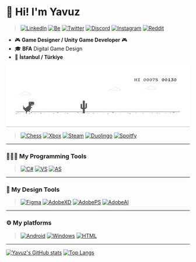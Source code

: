 # 👋 Hi! I'm Yavuz

> [![LinkedIn](https://ziadoua.github.io/m3-Markdown-Badges/badges/LinkedIn/linkedin3.svg)](https://tr.linkedin.com/in/yavuzsy)
> [![Be](https://ziadoua.github.io/m3-Markdown-Badges/badges/Behance/behance3.svg)](https://www.behance.net/yavuzsy/)
> [![Twitter](https://ziadoua.github.io/m3-Markdown-Badges/badges/Twitter/twitter3.svg)](https://x.com/yavuzsy_)
> [![Discord](https://ziadoua.github.io/m3-Markdown-Badges/badges/Discord/discord3.svg)]()
> [![Instagram](https://ziadoua.github.io/m3-Markdown-Badges/badges/Instagram/instagram3.svg)](https://www.instagram.com/yavuzsy_)
> [![Reddit](https://ziadoua.github.io/m3-Markdown-Badges/badges/Reddit/reddit3.svg)](https://www.reddit.com/user/_yavuzsy)

- 🎮 <b>Game Designer / Unity Game Developer</b> 🎮
- 🎓 <b>BFA</b> Digital Game Design
- 📍 <b>İstanbul / Türkiye</b>

<img data-target="animated-image.replacedImage" alt="dino.gif" class="AnimatedImagePlayer-animatedImage" src="https://raw.githubusercontent.com/botcuangarali/botcuangarali/master/dino.gif" style="display: block; opacity: 1;">
  
> [![Chess](https://ziadoua.github.io/m3-Markdown-Badges/badges/ChessDOTcom/chessdotcom3.svg)](https://link.chess.com/friend/juBfzH)
> [![Xbox](https://ziadoua.github.io/m3-Markdown-Badges/badges/Xbox/xbox3.svg)]()
> [![Steam](https://ziadoua.github.io/m3-Markdown-Badges/badges/Steam/steam3.svg)]()
> [![Duolingo](https://ziadoua.github.io/m3-Markdown-Badges/badges/Duolingo/duolingo3.svg)]()
> [![Spoitfy](https://ziadoua.github.io/m3-Markdown-Badges/badges/Spotify/spotify3.svg)]()

--- 

### 👨🏻‍💻 My Programming Tools
> [![C#](https://ziadoua.github.io/m3-Markdown-Badges/badges/CSharp/csharp2.svg)]()
> [![VS](https://ziadoua.github.io/m3-Markdown-Badges/badges/VisualStudio/visualstudio3.svg)]()
> [![AS](https://ziadoua.github.io/m3-Markdown-Badges/badges/AndroidStudio/androidstudio3.svg)]()

---

### 🎨 My Design Tools
> [![Figma](https://ziadoua.github.io/m3-Markdown-Badges/badges/Figma/figma3.svg)]()
> [![AdobeXD](https://ziadoua.github.io/m3-Markdown-Badges/badges/XD/xd3.svg)]()
> [![AdobePS](https://ziadoua.github.io/m3-Markdown-Badges/badges/Photoshop/photoshop3.svg)]()
> [![AdobeAI](https://ziadoua.github.io/m3-Markdown-Badges/badges/Illustrator/illustrator3.svg)]()

---

### ⚙️ My platforms
> [![Android](https://ziadoua.github.io/m3-Markdown-Badges/badges/Android/android3.svg)]()
> [![Windows](https://ziadoua.github.io/m3-Markdown-Badges/badges/Windows/windows3.svg)]()
> [![HTML](https://ziadoua.github.io/m3-Markdown-Badges/badges/HTML/html3.svg)]()

---

[![Yavuz's GitHub stats](https://github-readme-stats.vercel.app/api?username=yavuzsy&show_icons=true&theme=transparent&rank_icon=github&hide_border=true)]()   [![Top Langs](https://github-readme-stats.vercel.app/api/top-langs/?username=yavuzsy&layout=compact&theme=transparent&langs_count=8&hide_border=true)]()
